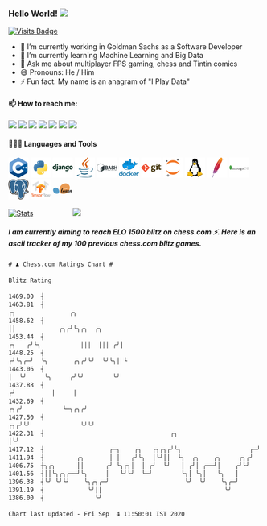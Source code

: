   ### Hello World!  <img src="https://github.com/sciencepal/sciencepal/blob/master/assets/Hi.gif" width="29px">
  [![Visits Badge](https://badges.pufler.dev/visits/sciencepal/sciencepal)](https://badges.pufler.dev/visits/sciencepal/sciencepal)
  
  - 🔭 I’m currently working in Goldman Sachs as a Software Developer
  - 🌱 I’m currently learning Machine Learning and Big Data
  - 💬 Ask me about multiplayer FPS gaming, chess and Tintin comics
  - 😄 Pronouns: He / Him
  - ⚡ Fun fact: My name is an anagram of "I Play Data"
  
  #### 📫 How to reach me:   
  [<img src="https://upload.wikimedia.org/wikipedia/commons/8/83/Steam_icon_logo.svg" width="3.5%"/>](https://steamcommunity.com/id/mongocds/)
  [<img src="https://github.com/sciencepal/sciencepal/blob/master/assets/discord-round.svg" width="3.5%"/>](https://discord.gg/MnUUbHe)
  [<img src="https://img.icons8.com/color/48/000000/twitter.png" width="3.5%"/>](https://twitter.com/sciencepal)
  [<img src="https://img.icons8.com/color/48/000000/linkedin.png" width="3.5%"/>](https://www.linkedin.com/in/adityapal1/)
  [<img src="https://img.icons8.com/fluent/48/000000/facebook-new.png" width="3.5%"/>](https://www.facebook.com/sciencepal/)
  [<img src="https://img.icons8.com/fluent/48/000000/instagram-new.png" width="3.5%"/>](https://www.instagram.com/aditya_sciencepal/)
  <a href="mailto:aditya.pal.science@gmail.com"> <img src="https://img.icons8.com/fluent/48/000000/gmail.png" width="3.5%"/> </a>
  
  #### 👨🏻‍💻 Languages and Tools <br />
  <code><img height="40" src="https://raw.githubusercontent.com/github/explore/80688e429a7d4ef2fca1e82350fe8e3517d3494d/topics/cpp/cpp.png"></code>
  <code><img height="40" src="https://raw.githubusercontent.com/github/explore/80688e429a7d4ef2fca1e82350fe8e3517d3494d/topics/python/python.png"></code>
  <code><img height="40" src="https://raw.githubusercontent.com/github/explore/80688e429a7d4ef2fca1e82350fe8e3517d3494d/topics/django/django.png"></code>
  <code><img height="40" src="https://raw.githubusercontent.com/github/explore/80688e429a7d4ef2fca1e82350fe8e3517d3494d/topics/java/java.png"></code>
  <code><img height="40" src="https://raw.githubusercontent.com/github/explore/80688e429a7d4ef2fca1e82350fe8e3517d3494d/topics/bash/bash.png"></code>
  <code><img height="40" src="https://raw.githubusercontent.com/github/explore/80688e429a7d4ef2fca1e82350fe8e3517d3494d/topics/docker/docker.png"></code>
  <code><img height="40" src="https://raw.githubusercontent.com/github/explore/80688e429a7d4ef2fca1e82350fe8e3517d3494d/topics/git/git.png"></code>
  <code><img height="40" src="https://raw.githubusercontent.com/github/explore/80688e429a7d4ef2fca1e82350fe8e3517d3494d/topics/jupyter-notebook/jupyter-notebook.png"></code>
  <code><img height="40" src="https://raw.githubusercontent.com/github/explore/80688e429a7d4ef2fca1e82350fe8e3517d3494d/topics/linux/linux.png"></code>
  <code><img height="40" src="https://raw.githubusercontent.com/github/explore/80688e429a7d4ef2fca1e82350fe8e3517d3494d/topics/maven/maven.png"></code>
  <code><img height="40" src="https://raw.githubusercontent.com/github/explore/80688e429a7d4ef2fca1e82350fe8e3517d3494d/topics/mongodb/mongodb.png"></code>
  <code><img height="40" src="https://raw.githubusercontent.com/github/explore/80688e429a7d4ef2fca1e82350fe8e3517d3494d/topics/postgresql/postgresql.png"></code>
  <code><img height="40" src="https://raw.githubusercontent.com/github/explore/80688e429a7d4ef2fca1e82350fe8e3517d3494d/topics/tensorflow/tensorflow.png"></code>
  <code><img height="40" src="https://raw.githubusercontent.com/github/explore/80688e429a7d4ef2fca1e82350fe8e3517d3494d/topics/scikit-learn/scikit-learn.png"></code>
  
  [![Stats](https://github-readme-stats.vercel.app/api?username=sciencepal&show_icons=true&theme=radical)](https://github-readme-stats.vercel.app/api?username=sciencepal&show_icons=true&theme=radical)&nbsp; &nbsp; &nbsp; &nbsp; &nbsp; &nbsp; &nbsp; &nbsp; &nbsp; &nbsp; <img src="https://github.com/sciencepal/sciencepal/blob/master/assets/saved.gif" width="195">
  
  ##### I am currently aiming to reach ELO 1500 blitz on chess.com ⚡. Here is an ascii tracker of my 100 previous chess.com blitz games.

  ```
  # ♟︎ Chess.com Ratings Chart #
  
  Blitz Rating

 1469.00  ┤
 1463.81  ┤                                                                         ╭╮               ╭╮
 1458.62  ┤                                                                         ││            ╭╮╭╯╰╮╭╮  ╭╮
 1453.44  ┤                                                                   ╭╮   ╭╯╰╮           │││  │││ ╭╯│
 1448.25  ┤                                                                  ╭╯╰╮╭─╯  ╰╮       ╭╮╭╯╰╯  ╰╯╰╮│ ╰
 1443.06  ┤                                                                  │  ╰╯     ╰╮     ╭╯╰╯        ╰╯
 1437.88  ┤                                                                 ╭╯          │     │
 1432.69  ┤                                                              ╭╮╭╯           ╰─╮╭╮╭╯
 1427.50  ┤                                                           ╭╮╭╯╰╯              ╰╯╰╯
 1422.31  ┤                                   ╭╮                      │╰╯
 1417.12  ┤                  ╭─╮    ╭╮   ╭╮╭╮╭╯╰╮                   ╭─╯
 1411.94  ┤         ╭╮       │ │   ╭╯╰╮  │╰╯││  ╰╮  ╭╮    ╭╮     ╭╮╭╯
 1406.75  ┼╮╭╮      ││      ╭╯ ╰╮╭╮│  │ ╭╯  ╰╯   │ ╭╯│ ╭──╯│    ╭╯╰╯
 1401.56  ┤││╰╮╭╮╭──╯╰╮     │   ╰╯╰╯  ╰─╯        ╰╮│ ╰╮│   ╰╮   │
 1396.38  ┤╰╯ ╰╯╰╯    ╰╮╭╮╭─╯                     ╰╯  ╰╯    ╰╮╭─╯
 1391.19  ┤            ╰╯││                                  ╰╯
 1386.00  ┤              ╰╯

Chart last updated - Fri Sep  4 11:50:01 IST 2020  
  ```
  
